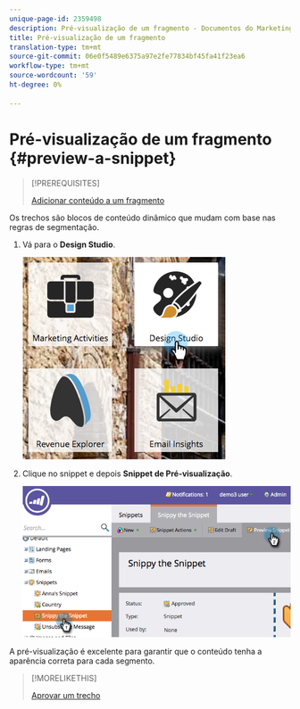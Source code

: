 ```yaml
---
unique-page-id: 2359498
description: Pré-visualização de um fragmento - Documentos do Marketing - Documentação do produto
title: Pré-visualização de um fragmento
translation-type: tm+mt
source-git-commit: 06e0f5489e6375a97e2fe77834bf45fa41f23ea6
workflow-type: tm+mt
source-wordcount: '59'
ht-degree: 0%

---
```



# Pré-visualização de um fragmento {#preview-a-snippet}

>[!PREREQUISITES]
>
>[Adicionar conteúdo a um fragmento](/help/marketo/product-docs/personalization/segmentation-and-snippets/snippets/add-content-to-a-snippet.md)

Os trechos são blocos de conteúdo dinâmico que mudam com base nas regras de segmentação.

1. Vá para o **Design Studio**.

   ![](assets/designstudio-3.png)

1. Clique no snippet e depois **Snippet de Pré-visualização**.

   ![](assets/image2014-9-16-9-3a48-3a32.png)

A pré-visualização é excelente para garantir que o conteúdo tenha a aparência correta para cada segmento.

>[!MORELIKETHIS]
>
>[Aprovar um trecho](/help/marketo/product-docs/personalization/segmentation-and-snippets/snippets/approve-a-snippet.md)
